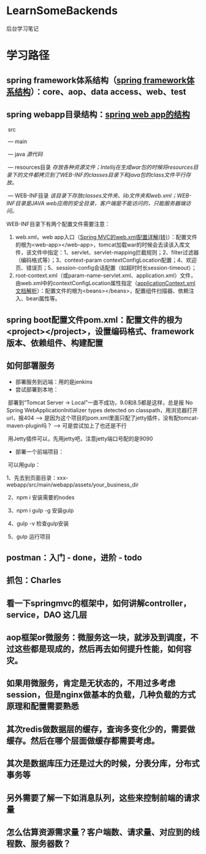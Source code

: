 # LearnSomeBackends
后台学习笔记

# 学习路径

## spring framework体系结构（[spring framework体系结构](https://www.cnblogs.com/ywlaker/p/6136625.html)）：core、aop、data access、web、test 

## spring webapp目录结构：[spring web app的结构](https://www.cnblogs.com/hustdc/p/9548150.html) 

​    src

​	— main 

​    	— java    *源代码* 

​    	— resources目录    *存放各种资源文件；Intellij在生成war包的时候将resources目录下的文件都拷贝到了WEB-INF的classes目录下和java包的class文件平行存放。* 

​    	— WEB-INF目录    *该目录下存放classes文件夹、lib文件夹和web.xml；WEB-INF目录是JAVA web应用的安全目录，客户端是不能访问的，只能服务器端访问。*

WEB-INF目录下有两个配置文件需要注意：

1. web.xml，web app入口（[Spring MVC的web.xml配置详解(转)](https://www.cnblogs.com/apimhnkj/p/10404891.html)）：配置文件的根为\<web-app>\</web-app>，tomcat加载war的时候会去读该入库文件，该文件中指定：1、servlet、servlet-mapping拦截规则；2、filter过滤器（编码格式等）；3、context-param contextConfigLocation配置；4、欢迎页、错误页；5、session-config会话配置（如超时时长session-timeout）； 
2. root-context.xml（或param-name-servlet.xml、application.xml）文件，由web.xml中的contextConfigLocation属性指定（[applicationContext.xml文档解析](https://blog.csdn.net/shenhaiyushitiaoyu/article/details/84100822)）：配置文件的根为\<beans>\</beans>，配置组件扫描器、依赖注入、bean属性等。 

## spring boot配置文件pom.xml：配置文件的根为\<project>\</project>，设置编码格式、framework版本、依赖组件、构建配置 

## 如何部署服务

- 部署服务到远端：用的是jenkins
- 尝试部署到本地：

​            部署到“Tomcat Server -> Local”一直不成功，9.0和8.5都是这样，总是报 No Spring WebApplicationInitializer types detected on classpath，用浏览器打开url，报404  --> 是因为这个项目的pom.xml里面只配了jetty插件，没有配tomcat-maven-plugin吗？ --> 可是尝试加上了也还是不行

​            用Jetty插件可以，先用jetty吧，注意jetty端口号配的是9090

- 部署一个前端项目：

​            可以用gulp：

​            1、先去到页面目录：xxx-webapp/src/main/webapp/assets/your_business_dir

​            2、npm i 安装需要的nodes

​            3、npm i gulp -g 安装gulp

​            4、gulp -v 检查gulp安装

​            5、gulp 运行项目

## postman：入门 - done，进阶 - todo 

## 抓包：Charles 

## 看一下springmvc的框架中，如何讲解controller，service，DAO 这几层 

## aop框架or微服务：微服务这一块，就涉及到调度，不过这些都是现成的，然后再去如何提升性能，如何容灾。 

## 如果用微服务，肯定是无状态的，不用过多考虑session，但是nginx做基本的负载，几种负载的方式原理和配置需要熟悉 

## 其次redis做数据层的缓存，查询多变化少的，需要做缓存。然后在哪个层面做缓存都需要考虑。 

## 其次是数据库压力还是过大的时候，分表分库，分布式事务等 

## 另外需要了解一下如消息队列，这些来控制前端的请求量 

## 怎么估算资源需求量？客户端数、请求量、对应到的线程数、服务器数？ 